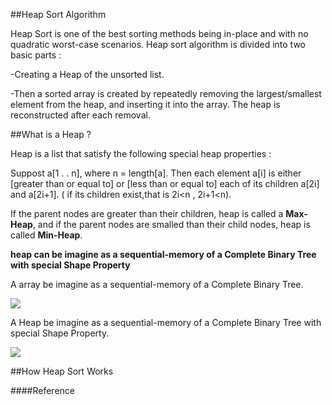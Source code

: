 
##Heap Sort Algorithm

Heap Sort is one of the best sorting methods being in-place and with no quadratic worst-case scenarios. Heap sort algorithm is divided into two basic parts :

-Creating a Heap of the unsorted list.

-Then a sorted array is created by repeatedly removing the largest/smallest element from the heap, and inserting it into the array. The heap is reconstructed after each removal.

##What is a Heap ?

Heap is a list that satisfy the following special heap properties :

  Suppost a[1 . . n], where n = length[a].  Then each element a[i] is either [greater than or equal to] or [less than or equal to] each of its children a[2i] and a[2i\+1].  ( if its children  exist,that is  2i<n , 2i+1<n). 

If the parent nodes are greater than their children, heap is called a **Max-Heap**, and if the parent nodes are smalled than their child nodes, heap is called **Min-Heap**.

**heap can be imagine as a sequential-memory of a Complete Binary Tree with special Shape Property**

   A array  be imagine as a sequential-memory of a Complete Binary Tree.

   ![](http://faculty.simpson.edu/lydia.sinapova/www/cmsc250/LN250_Weiss/L13ex-Fig01.jpg)

   A Heap be imagine as a sequential-memory of a Complete Binary Tree with special Shape Property.

   ![](http://faculty.simpson.edu/lydia.sinapova/www/cmsc250/LN250_Weiss/L13ex-Fig07.jpg)

##How Heap Sort Works

####Reference

[](http://faculty.simpson.edu/lydia.sinapova/www/cmsc250/LN250_Weiss/L13-HeapSortEx.htm)

[](http://www.studytonight.com/data-structures/heap-sort)

[](https://www.cs.usfca.edu/~galles/visualization/HeapSort.html)  
